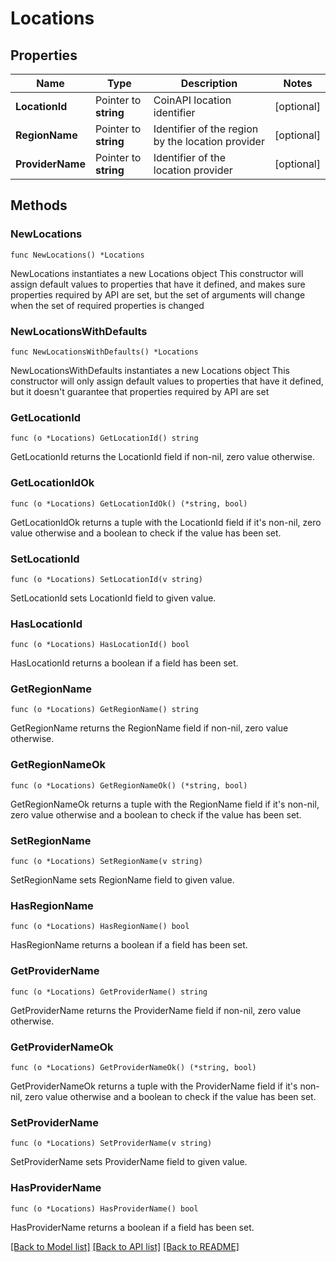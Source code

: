 # Locations

## Properties

Name | Type | Description | Notes
------------ | ------------- | ------------- | -------------
**LocationId** | Pointer to **string** | CoinAPI location identifier | [optional] 
**RegionName** | Pointer to **string** | Identifier of the region by the location provider | [optional] 
**ProviderName** | Pointer to **string** | Identifier of the location provider | [optional] 

## Methods

### NewLocations

`func NewLocations() *Locations`

NewLocations instantiates a new Locations object
This constructor will assign default values to properties that have it defined,
and makes sure properties required by API are set, but the set of arguments
will change when the set of required properties is changed

### NewLocationsWithDefaults

`func NewLocationsWithDefaults() *Locations`

NewLocationsWithDefaults instantiates a new Locations object
This constructor will only assign default values to properties that have it defined,
but it doesn't guarantee that properties required by API are set

### GetLocationId

`func (o *Locations) GetLocationId() string`

GetLocationId returns the LocationId field if non-nil, zero value otherwise.

### GetLocationIdOk

`func (o *Locations) GetLocationIdOk() (*string, bool)`

GetLocationIdOk returns a tuple with the LocationId field if it's non-nil, zero value otherwise
and a boolean to check if the value has been set.

### SetLocationId

`func (o *Locations) SetLocationId(v string)`

SetLocationId sets LocationId field to given value.

### HasLocationId

`func (o *Locations) HasLocationId() bool`

HasLocationId returns a boolean if a field has been set.

### GetRegionName

`func (o *Locations) GetRegionName() string`

GetRegionName returns the RegionName field if non-nil, zero value otherwise.

### GetRegionNameOk

`func (o *Locations) GetRegionNameOk() (*string, bool)`

GetRegionNameOk returns a tuple with the RegionName field if it's non-nil, zero value otherwise
and a boolean to check if the value has been set.

### SetRegionName

`func (o *Locations) SetRegionName(v string)`

SetRegionName sets RegionName field to given value.

### HasRegionName

`func (o *Locations) HasRegionName() bool`

HasRegionName returns a boolean if a field has been set.

### GetProviderName

`func (o *Locations) GetProviderName() string`

GetProviderName returns the ProviderName field if non-nil, zero value otherwise.

### GetProviderNameOk

`func (o *Locations) GetProviderNameOk() (*string, bool)`

GetProviderNameOk returns a tuple with the ProviderName field if it's non-nil, zero value otherwise
and a boolean to check if the value has been set.

### SetProviderName

`func (o *Locations) SetProviderName(v string)`

SetProviderName sets ProviderName field to given value.

### HasProviderName

`func (o *Locations) HasProviderName() bool`

HasProviderName returns a boolean if a field has been set.


[[Back to Model list]](../README.md#documentation-for-models) [[Back to API list]](../README.md#documentation-for-api-endpoints) [[Back to README]](../README.md)


